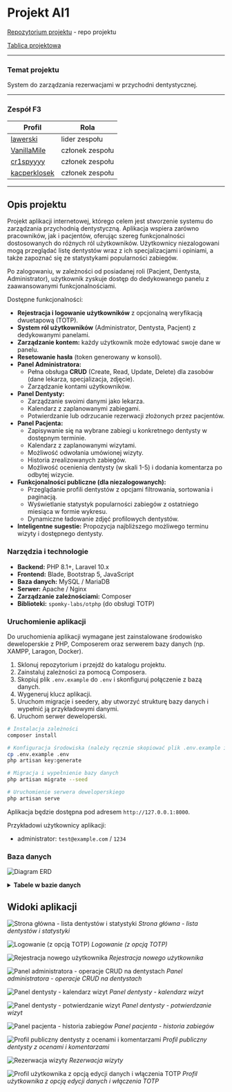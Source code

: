 # Projekt AI1

[Repozytorium projektu](https://github.com/lawerski/Przychodnia_Dentystyczna) - repo projektu

[Tablica projektowa](https://github.com/users/lawerski/projects/5)

---

### Temat projektu

System do zarządzania rezerwacjami w przychodni dentystycznej.

---

### Zespół F3

| Profil | Rola |
| ------ | ------ |
| [lawerski](https://github.com/lawerski) | lider zespołu |
| [VanillaMile](https://github.com/VanillaMile) | członek zespołu |
| [cr1spyyyy](https://github.com/cr1spyyyy) | członek zespołu |
| [kacperklosek](https://github.com/kacperklosek) | członek zespołu |

---

## Opis projektu

Projekt aplikacji internetowej, którego celem jest stworzenie systemu do zarządzania przychodnią dentystyczną. Aplikacja wspiera zarówno pracowników, jak i pacjentów, oferując szereg funkcjonalności dostosowanych do różnych ról użytkowników. Użytkownicy niezalogowani mogą przeglądać listę dentystów wraz z ich specjalizacjami i opiniami, a także zapoznać się ze statystykami popularności zabiegów.

Po zalogowaniu, w zależności od posiadanej roli (Pacjent, Dentysta, Administrator), użytkownik zyskuje dostęp do dedykowanego panelu z zaawansowanymi funkcjonalnościami.

Dostępne funkcjonalności:
*   **Rejestracja i logowanie użytkowników** z opcjonalną weryfikacją dwuetapową (TOTP).
*   **System ról użytkowników** (Administrator, Dentysta, Pacjent) z dedykowanymi panelami.
*   **Zarządzanie kontem:** każdy użytkownik może edytować swoje dane w panelu.
*   **Resetowanie hasła** (token generowany w konsoli).
*   **Panel Administratora:**
    *   Pełna obsługa **CRUD** (Create, Read, Update, Delete) dla zasobów (dane lekarza, specjalizacja, zdjęcie).
    *   Zarządzanie kontami użytkowników.
*   **Panel Dentysty:**
    *   Zarządzanie swoimi danymi jako lekarza.
    *   Kalendarz z zaplanowanymi zabiegami.
    *   Potwierdzanie lub odrzucanie rezerwacji złożonych przez pacjentów.
*   **Panel Pacjenta:**
    *   Zapisywanie się na wybrane zabiegi u konkretnego dentysty w dostępnym terminie.
    *   Kalendarz z zaplanowanymi wizytami.
    *   Możliwość odwołania umówionej wizyty.
    *   Historia zrealizowanych zabiegów.
    *   Możliwość ocenienia dentysty (w skali 1-5) i dodania komentarza po odbytej wizycie.
*   **Funkcjonalności publiczne (dla niezalogowanych):**
    *   Przeglądanie profili dentystów z opcjami filtrowania, sortowania i paginacją.
    *   Wyświetlanie statystyk popularności zabiegów z ostatniego miesiąca w formie wykresu.
    *   Dynamiczne ładowanie zdjęć profilowych dentystów.
*   **Inteligentne sugestie:** Propozycja najbliższego możliwego terminu wizyty i dostępnego dentysty.

### Narzędzia i technologie
*   **Backend:** PHP 8.1+, Laravel 10.x
*   **Frontend:** Blade, Bootstrap 5, JavaScript
*   **Baza danych:** MySQL / MariaDB
*   **Serwer:** Apache / Nginx
*   **Zarządzanie zależnościami:** Composer
*   **Biblioteki:** `spomky-labs/otphp` (do obsługi TOTP)

### Uruchomienie aplikacji

Do uruchomienia aplikacji wymagane jest zainstalowane środowisko deweloperskie z PHP, Composerem oraz serwerem bazy danych (np. XAMPP, Laragon, Docker).

1.  Sklonuj repozytorium i przejdź do katalogu projektu.
2.  Zainstaluj zależności za pomocą Composera.
3.  Skopiuj plik `.env.example` do `.env` i skonfiguruj połączenie z bazą danych.
4.  Wygeneruj klucz aplikacji.
5.  Uruchom migracje i seedery, aby utworzyć strukturę bazy danych i wypełnić ją przykładowymi danymi.
6.  Uruchom serwer deweloperski.

```bash
# Instalacja zależności
composer install

# Konfiguracja środowiska (należy ręcznie skopiować plik .env.example i uzupełnić dane DB)
cp .env.example .env
php artisan key:generate

# Migracja i wypełnienie bazy danych
php artisan migrate --seed

# Uruchomienie serwera deweloperskiego
php artisan serve
```

Aplikacja będzie dostępna pod adresem `http://127.0.0.1:8000`.

Przykładowi użytkownicy aplikacji:
*   administrator: `test@example.com` / `1234`

### Baza danych

![Diagram ERD](./docs-img/erd.png)

<details>
<summary><b>Tabele w bazie danych</b></summary>

Tabela `users`:
| Kolumna | Typ | Opis |
| --------------- | -------- | ------------------------------------------ |
| id | int | ID użytkownika (PK) |
| username | string | Nazwa użytkownika |
| email | string | Adres e-mail |
| phone | string | Numer telefonu |
| password | string | Hasło |
| type | string | Typ użytkownika (admin, dentysta, pacjent) |
| remember_token | string | Token zapamiętujący sesję |
| created_at | datetime | Data utworzenia |
| updated_at | datetime | Data aktualizacji |
| totp_secret | string | Sekret do autoryzacji TOTP |

Tabela `dentists`:
| Kolumna | Typ | Opis |
| --------------- | -------- | ------------------- |
| id | int | ID dentysty (PK) |
| user_id | int | ID użytkownika (FK) |
| name | string | Imię |
| surname | string | Nazwisko |
| specialization | string | Specjalizacja |
| license_number | string | Numer licencji |
| image_path | string | Ścieżka do zdjęcia |
| created_at | datetime | Data utworzenia |
| updated_at | datetime | Data aktualizacji |

Tabela `services`:
| Kolumna | Typ | Opis |
| ------------- | -------- | ------------------------------------ |
| id | int | ID usługi (PK) |
| dentist_id | int | ID dentysty wykonującego usługę (FK) |
| service_name | string | Nazwa usługi |
| cost | decimal | Koszt usługi |
| created_at | datetime | Data utworzenia |
| updated_at | datetime | Data aktualizacji |

Tabela `reservations`:
| Kolumna | Typ | Opis |
| ------------ | -------- | ------------------------ |
| id | int | ID rezerwacji (PK) |
| user_id | int | ID użytkownika (FK) |
| service_id | int | ID usługi (FK) |
| date_time | datetime | Termin wizyty |
| status | string | Status rezerwacji |
| submited_at | datetime | Data złożenia rezerwacji |
| created_at | datetime | Data utworzenia |
| updated_at | datetime | Data aktualizacji |

Tabela `coupons`:
| Kolumna | Typ | Opis |
| -------------------- | -------- | ---------------------- |
| id | int | ID kuponu (PK) |
| user_id | int | ID użytkownika (FK) |
| service_id | int | ID usługi (FK) |
| coupon_code | string | Kod kuponu |
| discount_percentage | decimal | Procent zniżki |
| valid_until | datetime | Termin ważności |
| is_used | boolean | Czy kupon został użyty |
| created_at | datetime | Data utworzenia |
| updated_at | datetime | Data aktualizacji |

Tabela `reviews`:
| Kolumna | Typ | Opis |
| ----------- | -------- | ------------------- |
| id | int | ID opinii (PK) |
| dentist_id | int | ID dentysty (FK) |
| user_id | int | ID użytkownika (FK) |
| rating | int | Ocena (np. 1–5) |
| comment | string | Komentarz |
| created_at | datetime | Data utworzenia |
| updated_at | datetime | Data aktualizacji |

</details>

## Widoki aplikacji

![Strona główna - lista dentystów i statystyki](./docs-img/widok-strona-glowna.png)
*Strona główna - lista dentystów i statystyki*

![Logowanie (z opcją TOTP)](./docs-img/widok-logowanie.png)
*Logowanie (z opcją TOTP)*

![Rejestracja nowego użytkownika](./docs-img/widok-rejestracja.png)
*Rejestracja nowego użytkownika*

![Panel administratora - operacje CRUD na dentystach](./docs-img/widok-admin-crud-dentysci.png)
*Panel administratora - operacje CRUD na dentystach*

![Panel dentysty - kalendarz wizyt](./docs-img/widok-dentysta-kalendarz-wizyt.png)
*Panel dentysty - kalendarz wizyt*

![Panel dentysty - potwierdzanie wizyt](./docs-img/widok-dentysta-potwierdzanie.png)
*Panel dentysty - potwierdzanie wizyt*

![Panel pacjenta - historia zabiegów](./docs-img/widok-pacjent-historia.png)
*Panel pacjenta - historia zabiegów*

![Profil publiczny dentysty z ocenami i komentarzami](./docs-img/widok-dentysta.png)
*Profil publiczny dentysty z ocenami i komentarzami*

![Rezerwacja wizyty](./docs-img/widok-rezerwacja.png)
*Rezerwacja wizyty*

![Profil użytkownika z opcją edycji danych i włączenia TOTP](./docs-img/widok-profil-uzytkownika.png)
*Profil użytkownika z opcją edycji danych i włączenia TOTP*
